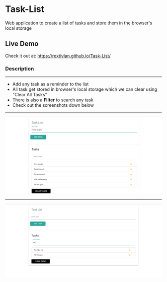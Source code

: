 # Task-List
Web application to create a list of tasks and store them in the browser's local storage
## Live Demo
Check it out at: https://rextivlan.github.io/Task-List/
### Description
***
* Add any task as a reminder to the list
* All task get stored in browser's local storage which we can clear using "Clear All Tasks"
* There is also a **Filter** to search any task
* Check out the screenshots down below
***
![Screenshot1](img/ScreenshotTL0.png)
***
![Screenshot1](img/ScreenshotTL1.png)
